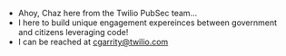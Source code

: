 - Ahoy, Chaz here from the Twilio PubSec team...
- I here to build unique engagement expereinces between government and citizens leveraging code!
- I can be reached at cgarrity@twilio.com
